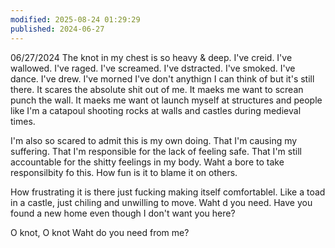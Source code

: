```yaml
---
modified: 2025-08-24 01:29:29
published: 2024-06-27
---
```

06/27/2024
The knot in my chest is so heavy & deep.
I've creid.
I've wallowed. 
I've raged.
I've screamed.
 I've dstracted.
 I've smoked.
 I've dance.
  I've drew.
  I've morned
  I've don't anythign I can think of but it's still there. It scares the absolute shit out of me. It maeks me want to screan punch the wall. It maeks me want ot launch myself at structures and people like I'm a catapoul shooting rocks at walls and castles during medieval times.

I'm also so scared to admit this is my own doing. 
That I'm causing my suffering.
That I'm responsible for the lack of feeling safe.
That I'm still accountable for the shitty feelings in my body. 
Waht a bore to take responsilbity fo this.
How fun is it to blame it on others.

How frustrating it is there just fucking making itself comfortablel. Like a toad in a castle, just chiling and unwilling to move.
Waht d you need. Have you found a new home even though I don't want you here?

O knot, O knot
Waht do you need from me?